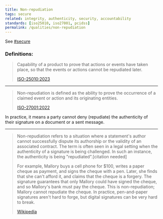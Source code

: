 ```yaml
---
title: Non-repudiation
tags: secure
related: integrity, authenticity, security, accountability
standards: [iso25010, iso27001, pcidss]
permalink: /qualities/non-repudiation
---
```


See [#secure](/tag-secure)

### Definitions:


>Capability of a product to prove that actions or events have taken place, so that the events or actions cannot be repudiated later.
>
>[ISO-25010:2023](/references/#iso-25010-2023)

<hr class="with-no-margin"/>

>Non-repudiation is defined as the ability to prove the occurrence of a claimed event or action and its originating entities.
>
>[ISO-27001:2022](https://www.iso.org/standard/27001)

In practice, it means a party cannot deny (repudiate) the authenticity of their signature on a document or a sent message. 


<hr class="with-no-margin"/>

>Non-repudiation refers to a situation where a statement's author cannot successfully dispute its authorship or the validity of an associated contract. 
>The term is often seen in a legal setting when the authenticity of a signature is being challenged. 
>In such an instance, the authenticity is being "repudiated".[citation needed]
>
>For example, Mallory buys a cell phone for $100, writes a paper cheque as payment, and signs the cheque with a pen. Later, she finds that she can't afford it, and claims that the cheque is a forgery. The signature guarantees that only Mallory could have signed the cheque, and so Mallory's bank must pay the cheque. This is non-repudiation; Mallory cannot repudiate the cheque. In practice, pen-and-paper signatures aren't hard to forge, but digital signatures can be very hard to break. 
>
>[Wikipedia](https://en.wikipedia.org/wiki/Non-repudiation)
